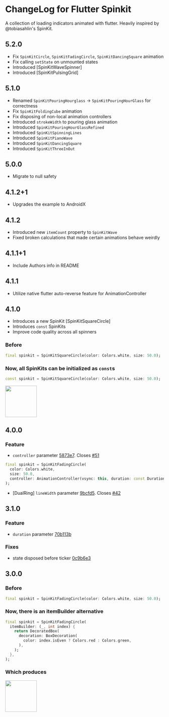 # ChangeLog for Flutter Spinkit

A collection of loading indicators animated with flutter. Heavily inspired by @tobiasahlin's SpinKit.

## 5.2.0

- Fix `SpinKitCircle`, `SpinKitFadingCircle`, `SpinKitDancingSquare` animation 
- Fix calling `setState` on unmounted states
- Introduced [SpinKitWaveSpinner] 
- Introduced [SpinKitPulsingGrid]

## 5.1.0

- Renamed `SpinKitPouringHourglass` -> `SpinKitPouringHourGlass` for correctness
- Fix `SpinKitFoldingCube` animation 
- Fix disposing of non-local animation controllers
- Introduced `strokeWidth` to pouring glass animation
- Introduced `SpinKitPouringHourGlassRefined`
- Introduced `SpinKitSpinningLines`
- Introduced `SpinKitPianoWave`
- Introduced `SpinKitDancingSquare`
- Introduced `SpinKitThreeInOut`

## 5.0.0

- Migrate to null safety

## 4.1.2+1

- Upgrades the example to AndroidX

## 4.1.2

- Introduced new `itemCount` property to `SpinKitWave`
- Fixed broken calculations that made certain animations behave weirdly

## 4.1.1+1

- Include Authors info in README

## 4.1.1

- Utilize native flutter auto-reverse feature for AnimationController

## 4.1.0

- Introduces a new SpinKit [SpinKitSquareCircle]
- Introduces `const` SpinKits
- Improve code quality across all spinners

### Before

```dart
final spinkit = SpinKitSquareCircle(color: Colors.white, size: 50.0);
```

### Now, all SpinKits can be initialized as `const`s

```dart
const spinkit = SpinKitSquareCircle(color: Colors.white, size: 50.0);
```

<img src="https://raw.githubusercontent.com/jogboms/flutter_spinkit/master/screenshots/square_circle.gif" width="100px" height="100px">

## 4.0.0

### Feature

- `controller` parameter [5873e7](https://github.com/jogboms/flutter_spinkit/commit/5873e75430aca52d2ec0c483dcd71a02438f3e8b). Closes [#51](https://github.com/jogboms/flutter_spinkit/issues/51)

```dart
final spinkit = SpinKitFadingCircle(
  color: Colors.white,
  size: 50.0,
  controller: AnimationController(vsync: this, duration: const Duration(milliseconds: 1200)),
);
```
- [DualRing] `lineWidth` parameter [9bcfd5](https://github.com/jogboms/flutter_spinkit/commit/9bcfd507459dfabf50d26a27cdb2c11188fce913). Closes [#42](https://github.com/jogboms/flutter_spinkit/issues/42)

## 3.1.0

### Feature

- `duration` parameter [70b113b](https://github.com/jogboms/flutter_spinkit/commit/70b113b384200e344336d521704a1c96d2864909)

### Fixes

- state disposed before ticker [0c9b6e3](https://github.com/jogboms/flutter_spinkit/commit/0c9b6e388c2f714659b945ece7feb3b7480ba0de)

## 3.0.0

### Before

```dart
final spinkit = SpinKitFadingCircle(color: Colors.white, size: 50.0);
```

### Now, there is an itemBuilder alternative

```dart
final spinkit = SpinKitFadingCircle(
  itemBuilder: (_, int index) {
    return DecoratedBox(
      decoration: BoxDecoration(
        color: index.isEven ? Colors.red : Colors.green,
      ),
    );
  },
);
```

### Which produces

<img src="https://raw.githubusercontent.com/jogboms/flutter_spinkit/master/screenshots/itemBuilder.gif" width="100px">
